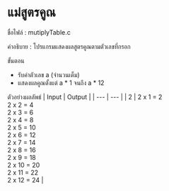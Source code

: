 # แม่สูตรคูณ

ชื่อไฟล์ : mutiplyTable.c

คำอธิบาย : โปรแกรมแสดงผลสูตรคูณตามตัวเลขที่กรอก

ขั้นตอน
- รับค่าตัวเลข a (จำนวนเต็ม)
- แสดงผลคูณตั้งแต่ a * 1 จนถึง a * 12

ตัวอย่างผลลัพธ์
| Input | Output |
| --- | --- |
| 2 | 2 x 1 = 2<br>2 x 2 = 4<br>2 x 3 = 6<br>2 x 4 = 8<br>2 x 5 = 10<br>2 x 6 = 12<br>2 x 7 = 14<br>2 x 8 = 16<br>2 x 9 = 18<br>2 x 10 = 20<br>2 x 11 = 22<br>2 x 12 = 24 |
